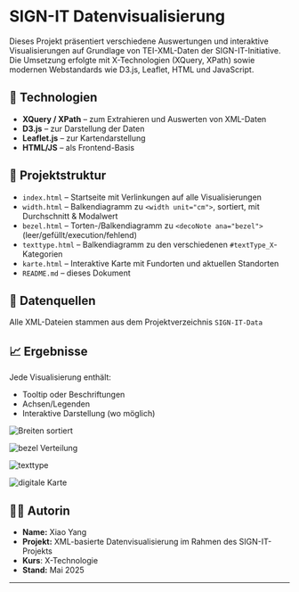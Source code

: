 # SIGN-IT Datenvisualisierung

Dieses Projekt präsentiert verschiedene Auswertungen und interaktive Visualisierungen auf Grundlage von TEI-XML-Daten der SIGN-IT-Initiative. Die Umsetzung erfolgte mit X-Technologien (XQuery, XPath) sowie modernen Webstandards wie D3.js, Leaflet, HTML und JavaScript.

## 🔧 Technologien

- **XQuery / XPath** – zum Extrahieren und Auswerten von XML-Daten
- **D3.js** – zur Darstellung der Daten 
- **Leaflet.js** – zur Kartendarstellung
- **HTML/JS** – als Frontend-Basis

## 📁 Projektstruktur

- `index.html` – Startseite mit Verlinkungen auf alle Visualisierungen
- `width.html` – Balkendiagramm zu `<width unit="cm">`, sortiert, mit Durchschnitt & Modalwert
- `bezel.html` – Torten-/Balkendiagramm zu `<decoNote ana="bezel">` (leer/gefüllt/execution/fehlend)
- `texttype.html` – Balkendiagramm zu den verschiedenen `#textType_X`-Kategorien
- `karte.html` – Interaktive Karte mit Fundorten und aktuellen Standorten
- `README.md` – dieses Dokument

## 🧪 Datenquellen

Alle XML-Dateien stammen aus dem Projektverzeichnis `SIGN-IT-Data` 

## 📈 Ergebnisse

Jede Visualisierung enthält:
- Tooltip oder Beschriftungen
- Achsen/Legenden
- Interaktive Darstellung (wo möglich)

![Breiten sortiert](https://github.com/user-attachments/assets/2c514c38-c066-434f-a270-68acd10d4182)

![bezel Verteilung](https://github.com/user-attachments/assets/aef3fdd9-c62a-42aa-963d-f1f767fe53e5)

![texttype](https://github.com/user-attachments/assets/ccd55f52-b21a-44d1-a112-660aec65f986)

![digitale Karte](https://github.com/user-attachments/assets/b90955d1-3d3c-4e42-9d62-7069016ad0c9)

## 👩‍🎓 Autorin

- **Name:** Xiao Yang  
- **Projekt:** XML-basierte Datenvisualisierung im Rahmen des SIGN-IT-Projekts
- **Kurs**: X-Technologie
- **Stand:** Mai 2025

---

